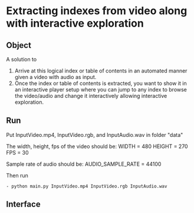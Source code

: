 # Extracting indexes from video along with interactive exploration


## Object
A solution to
1. Arrive at this logical index or table of contents in an automated manner given a video with audio as input.
2. Once the index or table of contents is extracted, you want to show it in an interactive player setup where you can jump to any index to browse the video/audio and change it interactively allowing interactive exploration.


## Run
Put InputVideo.mp4, InputVideo.rgb, and InputAudio.wav in folder "data"

The width, height, fps of the video should be:
	WIDTH = 480
	HEIGHT = 270
	FPS = 30

Sample rate of audio should be:
	AUDIO_SAMPLE_RATE = 44100

Then run

	- python main.py InputVideo.mp4 InputVideo.rgb InputAudio.wav


## Interface
